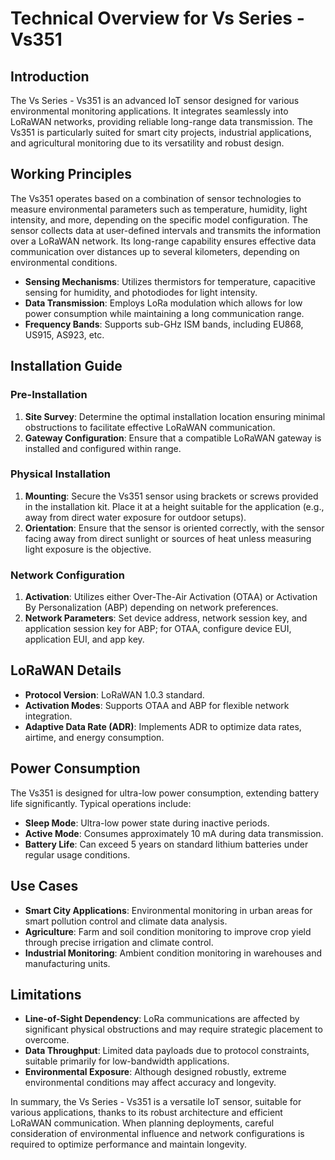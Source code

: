 # Technical Overview for Vs Series - Vs351

## Introduction
The Vs Series - Vs351 is an advanced IoT sensor designed for various environmental monitoring applications. It integrates seamlessly into LoRaWAN networks, providing reliable long-range data transmission. The Vs351 is particularly suited for smart city projects, industrial applications, and agricultural monitoring due to its versatility and robust design.

## Working Principles
The Vs351 operates based on a combination of sensor technologies to measure environmental parameters such as temperature, humidity, light intensity, and more, depending on the specific model configuration. The sensor collects data at user-defined intervals and transmits the information over a LoRaWAN network. Its long-range capability ensures effective data communication over distances up to several kilometers, depending on environmental conditions.

- **Sensing Mechanisms**: Utilizes thermistors for temperature, capacitive sensing for humidity, and photodiodes for light intensity.
- **Data Transmission**: Employs LoRa modulation which allows for low power consumption while maintaining a long communication range.
- **Frequency Bands**: Supports sub-GHz ISM bands, including EU868, US915, AS923, etc.

## Installation Guide
### Pre-Installation
1. **Site Survey**: Determine the optimal installation location ensuring minimal obstructions to facilitate effective LoRaWAN communication.
2. **Gateway Configuration**: Ensure that a compatible LoRaWAN gateway is installed and configured within range.

### Physical Installation
1. **Mounting**: Secure the Vs351 sensor using brackets or screws provided in the installation kit. Place it at a height suitable for the application (e.g., away from direct water exposure for outdoor setups).
2. **Orientation**: Ensure that the sensor is oriented correctly, with the sensor facing away from direct sunlight or sources of heat unless measuring light exposure is the objective.

### Network Configuration
1. **Activation**: Utilizes either Over-The-Air Activation (OTAA) or Activation By Personalization (ABP) depending on network preferences.
2. **Network Parameters**: Set device address, network session key, and application session key for ABP; for OTAA, configure device EUI, application EUI, and app key.

## LoRaWAN Details
- **Protocol Version**: LoRaWAN 1.0.3 standard.
- **Activation Modes**: Supports OTAA and ABP for flexible network integration.
- **Adaptive Data Rate (ADR)**: Implements ADR to optimize data rates, airtime, and energy consumption.
  
## Power Consumption
The Vs351 is designed for ultra-low power consumption, extending battery life significantly. Typical operations include:
- **Sleep Mode**: Ultra-low power state during inactive periods.
- **Active Mode**: Consumes approximately 10 mA during data transmission.
- **Battery Life**: Can exceed 5 years on standard lithium batteries under regular usage conditions.

## Use Cases
- **Smart City Applications**: Environmental monitoring in urban areas for smart pollution control and climate data analysis.
- **Agriculture**: Farm and soil condition monitoring to improve crop yield through precise irrigation and climate control.
- **Industrial Monitoring**: Ambient condition monitoring in warehouses and manufacturing units.

## Limitations
- **Line-of-Sight Dependency**: LoRa communications are affected by significant physical obstructions and may require strategic placement to overcome.
- **Data Throughput**: Limited data payloads due to protocol constraints, suitable primarily for low-bandwidth applications.
- **Environmental Exposure**: Although designed robustly, extreme environmental conditions may affect accuracy and longevity.

In summary, the Vs Series - Vs351 is a versatile IoT sensor, suitable for various applications, thanks to its robust architecture and efficient LoRaWAN communication. When planning deployments, careful consideration of environmental influence and network configurations is required to optimize performance and maintain longevity.